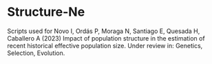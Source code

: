 # Structure-Ne
Scripts used for Novo I, Ordás P, Moraga N, Santiago E, Quesada H, Caballero A (2023) Impact of population structure in the estimation of recent historical effective population size. Under review in: Genetics, Selection, Evolution.
